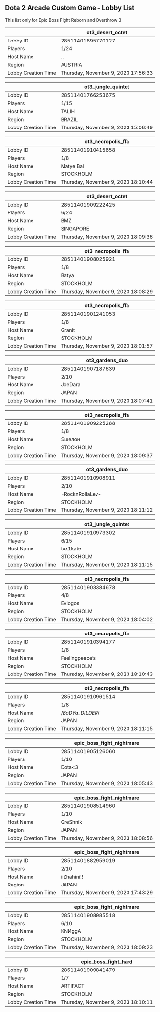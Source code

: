 ## Dota 2 Arcade Custom Game - Lobby List

This list only for Epic Boss Fight Reborn and Overthrow 3

|  | ot3_desert_octet |
| ------ | ------ |
| Lobby ID | 28511401895770127 |
| Players | 1/24 |
| Host Name | .. |
| Region | AUSTRIA |
| Lobby Creation Time | Thursday, November 9, 2023 17:56:33 |


|  | ot3_jungle_quintet |
| ------ | ------ |
| Lobby ID | 28511401766253675 |
| Players | 1/15 |
| Host Name | TALIH |
| Region | BRAZIL |
| Lobby Creation Time | Thursday, November 9, 2023 15:08:49 |


|  | ot3_necropolis_ffa |
| ------ | ------ |
| Lobby ID | 28511401910415658 |
| Players | 1/8 |
| Host Name | Matye Bal |
| Region | STOCKHOLM |
| Lobby Creation Time | Thursday, November 9, 2023 18:10:44 |


|  | ot3_desert_octet |
| ------ | ------ |
| Lobby ID | 28511401909222425 |
| Players | 6/24 |
| Host Name | BMZ |
| Region | SINGAPORE |
| Lobby Creation Time | Thursday, November 9, 2023 18:09:36 |


|  | ot3_necropolis_ffa |
| ------ | ------ |
| Lobby ID | 28511401908025921 |
| Players | 1/8 |
| Host Name | Batya |
| Region | STOCKHOLM |
| Lobby Creation Time | Thursday, November 9, 2023 18:08:29 |


|  | ot3_necropolis_ffa |
| ------ | ------ |
| Lobby ID | 28511401901241053 |
| Players | 1/8 |
| Host Name | Granit |
| Region | STOCKHOLM |
| Lobby Creation Time | Thursday, November 9, 2023 18:01:57 |


|  | ot3_gardens_duo |
| ------ | ------ |
| Lobby ID | 28511401907187639 |
| Players | 2/10 |
| Host Name | JoeDara |
| Region | JAPAN |
| Lobby Creation Time | Thursday, November 9, 2023 18:07:41 |


|  | ot3_necropolis_ffa |
| ------ | ------ |
| Lobby ID | 28511401909225288 |
| Players | 1/8 |
| Host Name | Эшелон |
| Region | STOCKHOLM |
| Lobby Creation Time | Thursday, November 9, 2023 18:09:37 |


|  | ot3_gardens_duo |
| ------ | ------ |
| Lobby ID | 28511401910908911 |
| Players | 2/10 |
| Host Name | -RocknRollaLev- |
| Region | STOCKHOLM |
| Lobby Creation Time | Thursday, November 9, 2023 18:11:12 |


|  | ot3_jungle_quintet |
| ------ | ------ |
| Lobby ID | 28511401910973302 |
| Players | 6/15 |
| Host Name | tox1kate |
| Region | STOCKHOLM |
| Lobby Creation Time | Thursday, November 9, 2023 18:11:15 |


|  | ot3_necropolis_ffa |
| ------ | ------ |
| Lobby ID | 28511401903384678 |
| Players | 4/8 |
| Host Name | Evlogos |
| Region | STOCKHOLM |
| Lobby Creation Time | Thursday, November 9, 2023 18:04:02 |


|  | ot3_necropolis_ffa |
| ------ | ------ |
| Lobby ID | 28511401910394177 |
| Players | 1/8 |
| Host Name | Feelingpeace’s |
| Region | STOCKHOLM |
| Lobby Creation Time | Thursday, November 9, 2023 18:10:43 |


|  | ot3_necropolis_ffa |
| ------ | ------ |
| Lobby ID | 28511401910961514 |
| Players | 1/8 |
| Host Name | /*BoDYa_DiLDER*/ |
| Region | JAPAN |
| Lobby Creation Time | Thursday, November 9, 2023 18:11:15 |


|  | epic_boss_fight_nightmare |
| ------ | ------ |
| Lobby ID | 28511401905126060 |
| Players | 1/10 |
| Host Name | Dota<3 |
| Region | JAPAN |
| Lobby Creation Time | Thursday, November 9, 2023 18:05:43 |


|  | epic_boss_fight_nightmare |
| ------ | ------ |
| Lobby ID | 28511401908514960 |
| Players | 1/10 |
| Host Name | GreShnik |
| Region | JAPAN |
| Lobby Creation Time | Thursday, November 9, 2023 18:08:56 |


|  | epic_boss_fight_nightmare |
| ------ | ------ |
| Lobby ID | 28511401882959019 |
| Players | 2/10 |
| Host Name | iiZhahini!! |
| Region | JAPAN |
| Lobby Creation Time | Thursday, November 9, 2023 17:43:29 |


|  | epic_boss_fight_nightmare |
| ------ | ------ |
| Lobby ID | 28511401908985518 |
| Players | 6/10 |
| Host Name | KNИggA |
| Region | STOCKHOLM |
| Lobby Creation Time | Thursday, November 9, 2023 18:09:23 |


|  | epic_boss_fight_hard |
| ------ | ------ |
| Lobby ID | 28511401909841479 |
| Players | 1/7 |
| Host Name | ARTIFACT |
| Region | STOCKHOLM |
| Lobby Creation Time | Thursday, November 9, 2023 18:10:11 |


